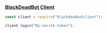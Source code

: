 
### [BlackDeadBot Client](https://github.com/theequaq/blackdeadbotclient)

```js
const client = require("blackdeadbotclient");

client.login("My-secret-token"); 
```
